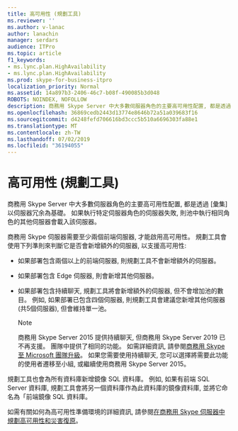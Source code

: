 ```yaml
---
title: 高可用性 (規劃工具)
ms.reviewer: ''
ms.author: v-lanac
author: lanachin
manager: serdars
audience: ITPro
ms.topic: article
f1_keywords:
- ms.lync.plan.HighAvailability
- ms.lync.plan.HighAvailability
ms.prod: skype-for-business-itpro
localization_priority: Normal
ms.assetid: 14a897b3-2406-46c7-b08f-490085b3d048
ROBOTS: NOINDEX, NOFOLLOW
description: 商務用 Skype Server 中大多數伺服器角色的主要高可用性配置, 都是透過 [彙集] 以伺服器冗余為基礎。 如果執行特定伺服器角色的伺服器失敗, 則池中執行相同角色的其他伺服器會載入該伺服器。
ms.openlocfilehash: 36869cedb2443d13774e8646b72a51a039683f16
ms.sourcegitcommit: d4248fefd706616bd3ccc5b510a6696303fa88e1
ms.translationtype: MT
ms.contentlocale: zh-TW
ms.lasthandoff: 07/02/2019
ms.locfileid: "36194055"
---
```

# <a name="high-availability-planning-tool"></a>高可用性 (規劃工具)
 
商務用 Skype Server 中大多數伺服器角色的主要高可用性配置, 都是透過 [彙集] 以伺服器冗余為基礎。 如果執行特定伺服器角色的伺服器失敗, 則池中執行相同角色的其他伺服器會載入該伺服器。
  
商務用 Skype 伺服器需要至少兩個前端伺服器, 才能啟用高可用性。 規劃工具會使用下列準則來判斷它是否會新增額外的伺服器, 以支援高可用性:
  
- 如果部署包含兩個以上的前端伺服器, 則規劃工具不會新增額外的伺服器。
    
- 如果部署包含 Edge 伺服器, 則會新增其他伺服器。 
    
- 如果部署包含持續聊天, 規劃工具將會新增額外的伺服器, 但不會增加池的數目。 例如, 如果部署已包含四個伺服器, 則規劃工具會建議您新增其他伺服器 (共5個伺服器), 但會維持單一池。 

    > [!NOTE] 
    > 商務用 Skype Server 2015 提供持續聊天, 但商務用 Skype Server 2019 已不再支援。 團隊中提供了相同的功能。 如需詳細資訊, 請參閱[商務用 Skype 至 Microsoft 團隊升級](https://docs.microsoft.com/MicrosoftTeams/upgrade-start-here)。 如果您需要使用持續聊天, 您可以選擇將需要此功能的使用者遷移至小組, 或繼續使用商務用 Skype Server 2015。 

    
規劃工具也會為所有資料庫新增鏡像 SQL 資料庫。 例如, 如果有前端 SQL Server 資料庫, 規劃工具會將另一個資料庫作為此資料庫的鏡像資料庫, 並將它命名為「前端鏡像 SQL 資料庫。
  
如需有關如何為高可用性準備環境的詳細資訊, 請參閱[在商務用 Skype 伺服器中規劃高可用性和災害復原](../../../plan-your-deployment/high-availability-and-disaster-recovery/high-availability-and-disaster-recovery.md)。
  

